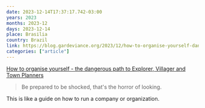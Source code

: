 ```yaml
---
date: 2023-12-14T17:37:17.742-03:00
years: 2023
months: 2023-12
days: 2023-12-14
place: Brasilia
country: Brazil
link: https://blog.gardeviance.org/2023/12/how-to-organise-yourself-dangerous-path.html
categories: ["article"]
---
```

[How to organise yourself - the dangerous path to Explorer, Villager and Town Planners](https://blog.gardeviance.org/2023/12/how-to-organise-yourself-dangerous-path.html)

> Be prepared to be shocked, that's the horror of looking.

This is like a guide on how to run a company or organization.
